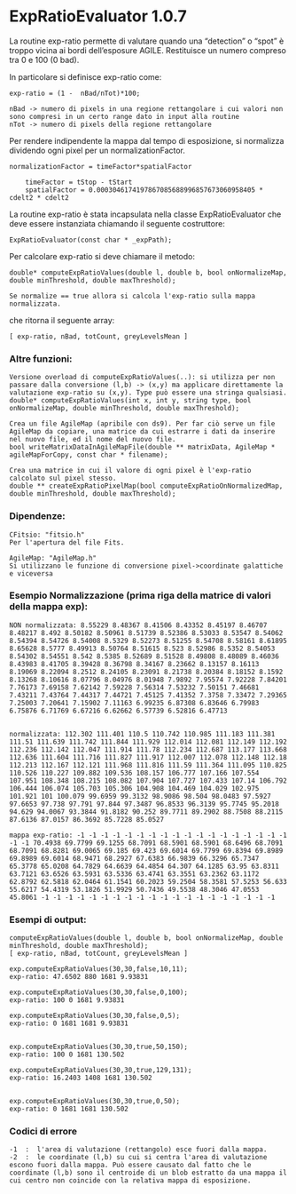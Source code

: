 # ExpRatioEvaluator 1.0.7

La routine exp-ratio permette di valutare quando una “detection” o “spot” è troppo vicina ai bordi dell’esposure AGILE.
Restituisce un numero compreso tra 0 e 100 (0 bad).

In particolare si definisce exp-ratio come:

	exp-ratio = (1 -  nBad/nTot)*100; 
	
	nBad -> numero di pixels in una regione rettangolare i cui valori non sono compresi in un certo range dato in input alla routine
	nTot -> numero di pixels della regione rettangolare

Per rendere indipendente la mappa dal tempo di esposizione, si normalizza dividendo ogni pixel per un normalizationFactor.
	
	normalizationFactor = timeFactor*spatialFactor

        timeFactor = tStop - tStart
        spatialFactor = 0.0003046174197867085688996857673060958405 * cdelt2 * cdelt2


La routine exp-ratio è stata incapsulata nella classe ExpRatioEvaluator che deve essere instanziata chiamando il seguente costruttore:
	
	ExpRatioEvaluator(const char * _expPath);


Per calcolare exp-ratio si deve chiamare il metodo: 

	double* computeExpRatioValues(double l, double b, bool onNormalizeMap, double minThreshold, double maxThreshold);

	Se normalize == true allora si calcola l'exp-ratio sulla mappa normalizzata.


che ritorna il seguente array:

	[ exp-ratio, nBad, totCount, greyLevelsMean ]


### Altre funzioni:

	Versione overload di computeExpRatioValues(..): si utilizza per non passare dalla conversione (l,b) -> (x,y) ma applicare direttamente la valutazione exp-ratio su (x,y). Type può essere una stringa qualsiasi.
	double* computeExpRatioValues(int x, int y, string type, bool onNormalizeMap, double minThreshold, double maxThreshold);
	
	Crea un file AgileMap (apribile con ds9). Per far ciò serve un file AgileMap da copiare, una matrice da cui estrarre i dati da inserire nel nuovo file, ed il nome del nuovo file.
	bool writeMatrixDataInAgileMapFile(double ** matrixData, AgileMap * agileMapForCopy, const char * filename);
	
	Crea una matrice in cui il valore di ogni pixel è l'exp-ratio calcolato sul pixel stesso.
	double ** createExpRatioPixelMap(bool computeExpRatioOnNormalizedMap, double minThreshold, double maxThreshold);
	
	
### Dipendenze:

	CFitsio: "fitsio.h" 
	Per l'apertura del file Fits. 

	AgileMap: "AgileMap.h"
	Si utilizzano le funzione di conversione pixel->coordinate galattiche e viceversa

### Esempio Normalizzazione (prima riga della matrice di valori della mappa exp):
	
	NON normalizzata: 8.55229 8.48367 8.41506 8.43352 8.45197 8.46707 8.48217 8.492 8.50182 8.50961 8.51739 8.52386 8.53033 8.53547 8.54062 8.54394 8.54726 8.54008 8.5329 8.52273 8.51255 8.54708 8.58161 8.61895 8.65628 8.5777 8.49913 8.50764 8.51615 8.523 8.52986 8.5352 8.54053 8.54302 8.54551 8.542 8.5385 8.52689 8.51528 8.49808 8.48089 8.46036 8.43983 8.41705 8.39428 8.36798 8.34167 8.23662 8.13157 8.16113 8.19069 8.22094 8.2512 8.24105 8.23091 8.21738 8.20384 8.18152 8.1592 8.13268 8.10616 8.07796 8.04976 8.01948 7.9892 7.95574 7.92228 7.84201 7.76173 7.69158 7.62142 7.59228 7.56314 7.53232 7.50151 7.46681 7.43211 7.43764 7.44317 7.44721 7.45125 7.41352 7.3758 7.33472 7.29365 7.25003 7.20641 7.15902 7.11163 6.99235 6.87308 6.83646 6.79983 6.75876 6.71769 6.67216 6.62662 6.57739 6.52816 6.47713 
 

	normalizzata: 112.302 111.401 110.5 110.742 110.985 111.183 111.381 111.51 111.639 111.742 111.844 111.929 112.014 112.081 112.149 112.192 112.236 112.142 112.047 111.914 111.78 112.234 112.687 113.177 113.668 112.636 111.604 111.716 111.827 111.917 112.007 112.078 112.148 112.18 112.213 112.167 112.121 111.968 111.816 111.59 111.364 111.095 110.825 110.526 110.227 109.882 109.536 108.157 106.777 107.166 107.554 107.951 108.348 108.215 108.082 107.904 107.727 107.433 107.14 106.792 106.444 106.074 105.703 105.306 104.908 104.469 104.029 102.975 101.921 101 100.079 99.6959 99.3132 98.9086 98.504 98.0483 97.5927 97.6653 97.738 97.791 97.844 97.3487 96.8533 96.3139 95.7745 95.2018 94.629 94.0067 93.3844 91.8182 90.252 89.7711 89.2902 88.7508 88.2115 87.6136 87.0157 86.3692 85.7228 85.0527 

	mappa exp-ratio: -1 -1 -1 -1 -1 -1 -1 -1 -1 -1 -1 -1 -1 -1 -1 -1 -1 -1 -1 -1 70.4938 69.7799 69.1255 68.7091 68.5901 68.5901 68.6496 68.7091 68.7091 68.8281 69.0065 69.185 69.423 69.6014 69.7799 69.8394 69.8989 69.8989 69.6014 68.9471 68.2927 67.6383 66.9839 66.3296 65.7347 65.3778 65.0208 64.7829 64.6639 64.4854 64.307 64.1285 63.95 63.8311 63.7121 63.6526 63.5931 63.5336 63.4741 63.3551 63.2362 63.1172 62.8792 62.5818 62.0464 61.1541 60.2023 59.2504 58.3581 57.5253 56.633 55.6217 54.4319 53.1826 51.9929 50.7436 49.5538 48.3046 47.0553 45.8061 -1 -1 -1 -1 -1 -1 -1 -1 -1 -1 -1 -1 -1 -1 -1 -1 -1 -1 -1 -1

### Esempi di output:

	computeExpRatioValues(double l, double b, bool onNormalizeMap, double minThreshold, double maxThreshold);
	[ exp-ratio, nBad, totCount, greyLevelsMean ]

	exp.computeExpRatioValues(30,30,false,10,11);
	exp-ratio: 47.6502 880 1681 9.93831

	exp.computeExpRatioValues(30,30,false,0,100);
	exp-ratio: 100 0 1681 9.93831

	exp.computeExpRatioValues(30,30,false,0,5);
	exp-ratio: 0 1681 1681 9.93831


	exp.computeExpRatioValues(30,30,true,50,150);
	exp-ratio: 100 0 1681 130.502

	exp.computeExpRatioValues(30,30,true,129,131);
	exp-ratio: 16.2403 1408 1681 130.502


	exp.computeExpRatioValues(30,30,true,0,50);
	exp-ratio: 0 1681 1681 130.502

### Codici di errore

	-1  :  l'area di valutazione (rettangolo) esce fuori dalla mappa.
	-2  :  le coordinate (l,b) su cui si centra l'area di valutazione escono fuori dalla mappa. Può essere causato dal fatto che le coordinate (l,b) sono il centroide di un blob estratto da una mappa il cui centro non coincide con la relativa mappa di esposizione.

	 
 	
